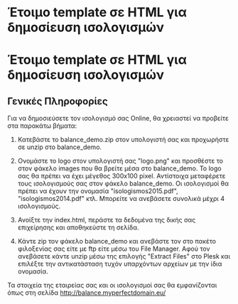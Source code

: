 # Έτοιμο template σε HTML για δημοσίευση ισολογισμών
Έτοιμο template σε HTML για δημοσίευση ισολογισμών
================================
Γενικές Πληροφορίες
--------------------
Για να δημοσιεύσετε τον ισολογισμό σας Online, θα χρειαστεί να προβείτε στα παρακάτω βήματα:

1. Κατεβάστε το balance_demo.zip στον υπολογιστή σας και προχωρήστε σε unzip στο balance_demo.

2. Ονομάστε το logo στον υπολογιστή σας "logo.png" και προσθέστε το στον φάκελο images που θα βρείτε μέσα στο balance_demo. To logo σας θα πρέπει να έχει μέγεθος 300x100 pixel.
Αντίστοιχα μεταφέρετε τους ισολογισμούς σας στον φάκελο balance_demo. Οι ισολογισμοί θα πρέπει να έχουν την ονομασία "isologismos2015.pdf", "isologismos2014.pdf" κτλ.
Μπορείτε να ανεβάσετε συνολικά μέχρι 4 ισολογισμούς.

3. Ανοίξτε την index.html, περάστε τα δεδομένα της δικής σας επιχείρησης και αποθηκεύστε τη σελίδα.

4. Κάντε zip τον φάκελο balance_demo και ανεβάστε τον στο πακέτο φιλοξενίας σας είτε με ftp είτε μέσω του File Manager. Αφού τον ανεβάσετε κάντε unzip μέσω της επιλογής "Extract Files" στο Plesk και επιλέξτε την αντικατάσταση τυχόν υπαρχόντων αρχείων με την ίδια ονομασία.

Τα στοιχεία της εταιρείας σας και οι ισολογισμοί σας θα εμφανίζονται όπως στη σελίδα http://balance.myperfectdomain.eu/